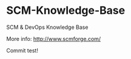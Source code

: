 SCM-Knowledge-Base
==================

SCM &amp; DevOps Knowledge Base

More info: http://www.scmforge.com/

Commit test!
